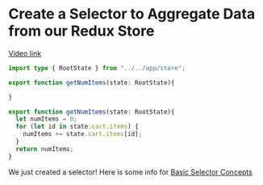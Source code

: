# Create a Selector to Aggregate Data from our Redux Store

[Video link](https://www.egghead.io/lessons/react-create-a-selector-to-aggregate-data-from-our-redux-store?pl=modern-redux-with-redux-toolkit-rtk-and-typescript-64f243c8)

<TimeStamp start="0:05" end="0:15">

```ts
import type { RootState } from "../../app/store";

export function getNumItems(state: RootState){

}
```

</TimeStamp>

<TimeStamp start="0:25" end="0:35">

```ts
export function getNumItems(state: RootState){
  let numItems = 0;
  for (let id in state.cart.items) {
    numItems += state.cart.items[id];
  }
  return numItems;
}
```

</TimeStamp>

<TimeStamp start="0:38" end="0:00">

We just created a selector! Here is some info for [Basic Selector Concepts](https://redux.js.org/usage/deriving-data-selectors#basic-selector-concepts)

</TimeStamp>
















<TimeStamp start="0:00" end="0:00">



</TimeStamp>